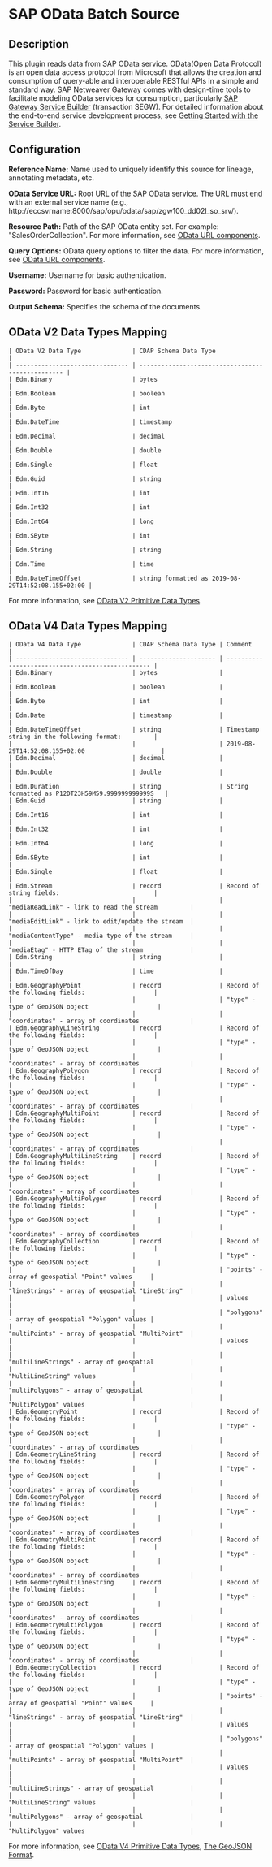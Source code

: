 # SAP OData Batch Source

Description
-----------
This plugin reads data from SAP OData service.
OData(Open Data Protocol) is an open data access protocol from Microsoft that allows the creation and consumption of
query-able and interoperable RESTful APIs in a simple and standard way. SAP Netweaver Gateway comes with design-time
tools to facilitate modeling OData services for consumption, particularly [SAP Gateway Service Builder]
(transaction SEGW). For detailed information about the end-to-end service development process, see
[Getting Started with the Service Builder].

[SAP Gateway Service Builder]:
https://help.sap.com/doc/saphelp_gateway20sp12/2.0/en-US/1b/c16e1e20a74746ad386bc10b60b6c3/frameset.htm

[Getting Started with the Service Builder]:
https://help.sap.com/doc/saphelp_gateway20sp12/2.0/en-US/cb/5dc700314e4e27be92de2d7065ce8e/content.htm?loaded_from_frameset=true


Configuration
-------------

**Reference Name:** Name used to uniquely identify this source for lineage, annotating metadata, etc.

**OData Service URL:** Root URL of the SAP OData service.
The URL must end with an external service name (e.g., http://eccsvrname:8000/sap/opu/odata/sap/zgw100_dd02l_so_srv/).

**Resource Path:** Path of the SAP OData entity set. For example: "SalesOrderCollection". For more information,
see [OData URL components].

**Query Options:** OData query options to filter the data. For more information, see [OData URL components].

[OData URL components]:
https://www.odata.org/documentation/odata-version-3-0/url-conventions/

**Username:** Username for basic authentication.

**Password:** Password for basic authentication.

**Output Schema:** Specifies the schema of the documents.


OData V2 Data Types Mapping
----------

    | OData V2 Data Type              | CDAP Schema Data Type                             |
    | ------------------------------- | ------------------------------------------------- |
    | Edm.Binary                      | bytes                                             |
    | Edm.Boolean                     | boolean                                           |
    | Edm.Byte                        | int                                               |
    | Edm.DateTime                    | timestamp                                         |
    | Edm.Decimal                     | decimal                                           |
    | Edm.Double                      | double                                            |
    | Edm.Single                      | float                                             |
    | Edm.Guid                        | string                                            |
    | Edm.Int16                       | int                                               |
    | Edm.Int32                       | int                                               |
    | Edm.Int64                       | long                                              |
    | Edm.SByte                       | int                                               |
    | Edm.String                      | string                                            |
    | Edm.Time                        | time                                              |
    | Edm.DateTimeOffset              | string formatted as 2019-08-29T14:52:08.155+02:00 |

For more information, see [OData V2 Primitive Data Types].

[OData V2 Primitive Data Types]:
https://www.odata.org/documentation/odata-version-2-0/overview/


OData V4 Data Types Mapping
----------

    | OData V4 Data Type              | CDAP Schema Data Type | Comment                                           |
    | ------------------------------- | --------------------- | ------------------------------------------------- |
    | Edm.Binary                      | bytes                 |                                                   |
    | Edm.Boolean                     | boolean               |                                                   |
    | Edm.Byte                        | int                   |                                                   |
    | Edm.Date                        | timestamp             |                                                   |
    | Edm.DateTimeOffset              | string                | Timestamp string in the following format:         |
    |                                 |                       | 2019-08-29T14:52:08.155+02:00                     |
    | Edm.Decimal                     | decimal               |                                                   |
    | Edm.Double                      | double                |                                                   |
    | Edm.Duration                    | string                | String formatted as P12DT23H59M59.999999999999S   |
    | Edm.Guid                        | string                |                                                   |
    | Edm.Int16                       | int                   |                                                   |
    | Edm.Int32                       | int                   |                                                   |
    | Edm.Int64                       | long                  |                                                   |
    | Edm.SByte                       | int                   |                                                   |
    | Edm.Single                      | float                 |                                                   |
    | Edm.Stream                      | record                | Record of string fields:                          |
    |                                 |                       | "mediaReadLink" - link to read the stream         |
    |                                 |                       | "mediaEditLink" - link to edit/update the stream  |
    |                                 |                       | "mediaContentType" - media type of the stream     |
    |                                 |                       | "mediaEtag" - HTTP ETag of the stream             |
    | Edm.String                      | string                |                                                   |
    | Edm.TimeOfDay                   | time                  |                                                   |
    | Edm.GeographyPoint              | record                | Record of the following fields:                   |
    |                                 |                       | "type" - type of GeoJSON object                   |
    |                                 |                       | "coordinates" - array of coordinates              |
    | Edm.GeographyLineString         | record                | Record of the following fields:                   |
    |                                 |                       | "type" - type of GeoJSON object                   |
    |                                 |                       | "coordinates" - array of coordinates              |
    | Edm.GeographyPolygon            | record                | Record of the following fields:                   |
    |                                 |                       | "type" - type of GeoJSON object                   |
    |                                 |                       | "coordinates" - array of coordinates              |
    | Edm.GeographyMultiPoint         | record                | Record of the following fields:                   |
    |                                 |                       | "type" - type of GeoJSON object                   |
    |                                 |                       | "coordinates" - array of coordinates              |
    | Edm.GeographyMultiLineString    | record                | Record of the following fields:                   |
    |                                 |                       | "type" - type of GeoJSON object                   |
    |                                 |                       | "coordinates" - array of coordinates              |
    | Edm.GeographyMultiPolygon       | record                | Record of the following fields:                   |
    |                                 |                       | "type" - type of GeoJSON object                   |
    |                                 |                       | "coordinates" - array of coordinates              |
    | Edm.GeographyCollection         | record                | Record of the following fields:                   |
    |                                 |                       | "type" - type of GeoJSON object                   |
    |                                 |                       | "points" - array of geospatial "Point" values     |
    |                                 |                       | "lineStrings" - array of geospatial "LineString"  |
    |                                 |                       | values                                            |
    |                                 |                       | "polygons" - array of geospatial "Polygon" values |
    |                                 |                       | "multiPoints" - array of geospatial "MultiPoint"  |
    |                                 |                       | values                                            |
    |                                 |                       | "multiLineStrings" - array of geospatial          |
    |                                 |                       | "MultiLineString" values                          |
    |                                 |                       | "multiPolygons" - array of geospatial             |
    |                                 |                       | "MultiPolygon" values                             |
    | Edm.GeometryPoint               | record                | Record of the following fields:                   |
    |                                 |                       | "type" - type of GeoJSON object                   |
    |                                 |                       | "coordinates" - array of coordinates              |
    | Edm.GeometryLineString          | record                | Record of the following fields:                   |
    |                                 |                       | "type" - type of GeoJSON object                   |
    |                                 |                       | "coordinates" - array of coordinates              |
    | Edm.GeometryPolygon             | record                | Record of the following fields:                   |
    |                                 |                       | "type" - type of GeoJSON object                   |
    |                                 |                       | "coordinates" - array of coordinates              |
    | Edm.GeometryMultiPoint          | record                | Record of the following fields:                   |
    |                                 |                       | "type" - type of GeoJSON object                   |
    |                                 |                       | "coordinates" - array of coordinates              |
    | Edm.GeometryMultiLineString     | record                | Record of the following fields:                   |
    |                                 |                       | "type" - type of GeoJSON object                   |
    |                                 |                       | "coordinates" - array of coordinates              |
    | Edm.GeometryMultiPolygon        | record                | Record of the following fields:                   |
    |                                 |                       | "type" - type of GeoJSON object                   |
    |                                 |                       | "coordinates" - array of coordinates              |
    | Edm.GeometryCollection          | record                | Record of the following fields:                   |
    |                                 |                       | "type" - type of GeoJSON object                   |
    |                                 |                       | "points" - array of geospatial "Point" values     |
    |                                 |                       | "lineStrings" - array of geospatial "LineString"  |
    |                                 |                       | values                                            |
    |                                 |                       | "polygons" - array of geospatial "Polygon" values |
    |                                 |                       | "multiPoints" - array of geospatial "MultiPoint"  |
    |                                 |                       | values                                            |
    |                                 |                       | "multiLineStrings" - array of geospatial          |
    |                                 |                       | "MultiLineString" values                          |
    |                                 |                       | "multiPolygons" - array of geospatial             |
    |                                 |                       | "MultiPolygon" values                             |


For more information, see [OData V4 Primitive Data Types], [The GeoJSON Format].

[The GeoJSON Format]:
https://tools.ietf.org/html/rfc7946

[OData V4 Primitive Data Types]:
https://docs.oasis-open.org/odata/odata-csdl-xml/v4.01/csprd05/odata-csdl-xml-v4.01-csprd05.html#sec_PrimitiveTypes
